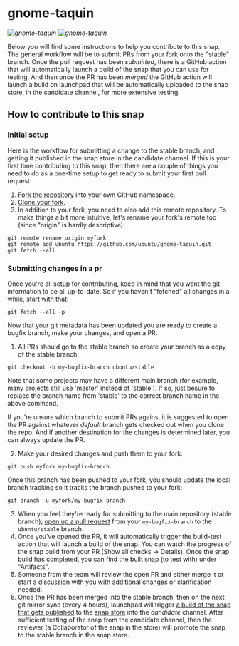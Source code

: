# gnome-taquin

*[![gnome-taquin](https://snapcraft.io/gnome-taquin/badge.svg)](https://snapcraft.io/gnome-taquin)
[![gnome-taquin](https://snapcraft.io/gnome-taquin/trending.svg?name=0)](https://snapcraft.io/gnome-taquin)*

Below you will find some instructions to help you contribute to this snap. The general workflow will be to submit PRs from your fork onto the "stable" branch. Once the pull request has been *submitted*, there is a GitHub action that will automatically launch a build of the snap that you can use for testing. And then once the PR has been *merged* the GitHub action will launch a build on launchpad that will be automatically uploaded to the snap store, in the candidate channel, for more extensive testing.

## How to contribute to this snap

### Initial setup
Here is the workflow for submitting a change to the stable branch, and getting it published in the snap store in the candidate channel. If this is your first time contributing to this snap, then there are a couple of things you need to do as a one-time setup to get ready to submit your first pull request:

1. [Fork the repository](https://docs.github.com/en/github/getting-started-with-github/fork-a-repo) into your own GitHub namespace.
2. [Clone your fork](https://git-scm.com/book/en/v2/Git-Basics-Getting-a-Git-Repository).
3. In addition to your fork, you need to also add this remote repository. To make things a bit more intuitive, let's rename your fork's remote too (since "origin" is hardly descriptive):

```
git remote rename origin myfork
git remote add ubuntu https://github.com/ubuntu/gnome-taquin.git
git fetch --all
```

### Submitting changes in a pr

Once you're all setup for contributing, keep in mind that you want the git information to be all up-to-date. So if you haven't "fetched" all changes in a while, start with that:

```
git fetch --all -p
```

Now that your git metadata has been updated you are ready to create a bugfix branch, make your changes, and open a PR.

1. All PRs should go to the stable branch so create your branch as a copy of the stable branch:

```
git checkout -b my-bugfix-branch ubuntu/stable
```
Note that some projects may have a different main branch (for example, many projects still use 'master' instead of 'stable'). If so, just besure to replace the branch name from 'stable' to the correct branch name in the above command.

If you're unsure which branch to submit PRs agains, it is suggested to open the PR against whatever *default* branch gets checked out when you clone the repo. And if another destination for the changes is determined later, you can always update the PR.

2. Make your desired changes and push them to your fork:

```
git push myfork my-bugfix-branch
```

Once this branch has been pushed to your fork, you should update the local branch tracking so it tracks the branch pushed to your fork:

```
git branch -u myfork/my-bugfix-branch
```

3. When you feel they're ready for submitting to the main repository (stable branch), [open up a pull request](https://docs.github.com/en/github/collaborating-with-issues-and-pull-requests/about-pull-requests) from your `my-bugfix-branch` to the `ubuntu/stable` branch.
4. Once you've opened the PR, it will automatically trigger the build-test action that will launch a build of the snap. You can watch the progress of the snap build from your PR (Show all checks -> Details). Once the snap build has completed, you can find the built snap (to test with) under "Artifacts".
4. Someone from the team will review the open PR and either merge it or start a discussion with you with additional changes or clarification needed.
5. Once the PR has been merged into the stable branch, then on the next git mirror sync (every 4 hours), launchpad will trigger [a build of the snap that gets published](https://code.launchpad.net/~desktop-snappers/gnome-taquin/snap) to the [snap store](https://snapcraft.io/gnome-taquin) into the *candidate* channel. After sufficient testing of the snap from the candidate channel, then the reviewer (a Collaborator of the snap in the store) will promote the snap to the stable branch in the snap store.

